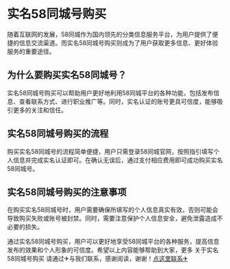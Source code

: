 # 实名58同城号购买

随着互联网的发展，58同城作为国内领先的分类信息服务平台，为用户提供了便捷的信息交流渠道。而实名58同城号购买则成为了用户获取更多信息、更好体验服务的重要途径。

## 为什么要购买实名58同城号？

实名58同城号购买可以帮助用户更好地利用58同城平台的各种功能，包括发布信息、查看联系方式、进行职业推广等。同时，实名认证的账号更具可信度，能够吸引更多的关注和信任。

## 实名58同城号购买的流程

购买实名58同城号的流程简单便捷，用户只需登录58同城官网，按照指引填写个人信息并完成实名认证即可。在确认无误后，通过支付相应费用即可成功购买实名58同城号。

## 实名58同城号购买的注意事项

在购买实名58同城号时，用户需要确保所填写的个人信息真实有效，否则可能会导致购买失败或账号被封禁。同时，需要注意保护个人信息安全，避免泄露造成不必要的损失。

通过实名58同城号购买，用户可以更好地享受58同城平台的各种服务，提高信息发布的效果和个人形象的可信度。希望以上内容能够帮助到大家，更多 关于实名58同城号购买 请通过✈与我们联系，感谢阅读，谢谢！[点这里联系✈](https://abc.k02.cc)